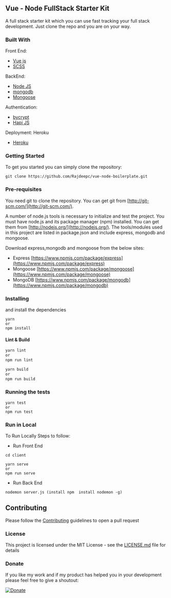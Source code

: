 ## Vue - Node FullStack Starter Kit

A full stack starter kit which you can use fast tracking your full stack development. Just clone the repo and you are on your way.

### Built With

Front End:
* [Vue js](https://github.com/facebook/vue/)
* [SCSS](https://github.com/sass/sass)

BackEnd:
* [Node JS](https://nodejs.org/en/)
* [mongodb](https://github.com/mongodb/mongo)
* [Mongoose](https://github.com/Automattic/mongoose)

Authentication:
* [bycrypt](https://github.com/kelektiv/node.bcrypt.js/)
* [Hapi JS](https://github.com/hapijs/hapi)

Deployment:
Heroku
* [Heroku](https://github.com/heroku)


### Getting Started
To get you started you can simply clone the repository:

```
git clone https://github.com/Rajdeepc/vue-node-boilerplate.git
```

### Pre-requisites
You need git to clone the repository. You can get git from
[http://git-scm.com/](http://git-scm.com/).

A number of node.js tools is necessary to initialize and test the project. You must have node.js and its package manager (npm) installed. You can get them from  [http://nodejs.org/](http://nodejs.org/). The tools/modules used in this project are listed in package.json and include express, mongodb and mongoose.

Download express,mongodb and mongoose from the below sites:
 - Express [https://www.npmjs.com/package/express](https://www.npmjs.com/package/express)
 - Mongoose [https://www.npmjs.com/package/mongoose](https://www.npmjs.com/package/mongoose)
 - MongoDB [https://www.npmjs.com/package/mongodb](https://www.npmjs.com/package/mongodb)

### Installing

and install the dependencies
```
yarn 
or 
npm install
```

#### Lint & Build

```sh
yarn lint 
or 
npm run lint

yarn build 
or 
npm run build
```

### Running the tests
```
yarn test 
or 
npm run test
```

### Run in Local

To Run Locally Steps to follow:

* Run Front End
```
cd client 

yarn serve 
or 
npm run serve
```

* Run Back End
```
nodemon server.js (install npm  install nodemon -g)
```


## Contributing

Please follow the [Contributing](./github/CONTRIBUTING.md) guidelines to open a pull request


### License

This project is licensed under the MIT License - see the [LICENSE.md](./github/LICENSE.md) file for details

### Donate

If you like my work and if my product has helped you in your development please feel free to give a shoutout:

[![Donate](https://img.shields.io/badge/Donate-PayPal-green.svg)](https://paypal.me/RajdeepC?locale.x=en_GB)